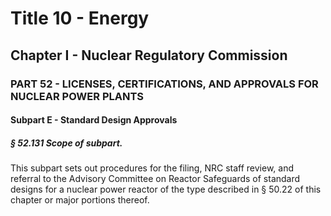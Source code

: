
# Title 10 - Energy
## Chapter I - Nuclear Regulatory Commission
### PART 52 - LICENSES, CERTIFICATIONS, AND APPROVALS FOR NUCLEAR POWER PLANTS
#### Subpart E - Standard Design Approvals
##### § 52.131 Scope of subpart.

This subpart sets out procedures for the filing, NRC staff review, and referral to the Advisory Committee on Reactor Safeguards of standard designs for a nuclear power reactor of the type described in § 50.22 of this chapter or major portions thereof.
